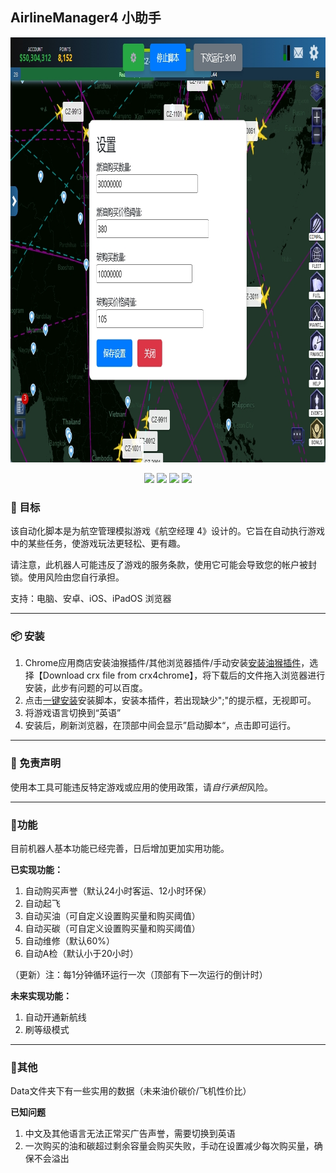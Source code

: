 ## AirlineManager4 小助手

<p align="center">
    <a href="https://github.com/JasonWong2333/Game_AM4">
        <img src="https://github.com/JasonWong2333/Game_AM4/blob/main/img/ui.png" width="912" height="680"/>
    </a>
    <br>
    <p align="center">
        <a href="https://github.com/JasonWong2333/Game_AM4"><img src="https://img.shields.io/github/languages/code-size/JasonWong2333/Game_AM4?color=blueviolet"></a>
        <a href="https://github.com/JasonWong2333/Game_AM4"><img src="https://img.shields.io/github/stars/JasonWong2333/Game_AM4?color=green"></a>
        <a href="https://github.com/JasonWong2333/Game_AM4"><img src="https://img.shields.io/github/commit-activity/m/JasonWong2333/Game_AM4?color=9cf"></a>
        <a href="https://github.com/JasonWong2333/Game_AM4"><img src="https://img.shields.io/badge/license-MIT-blue.svg"></a>
    </p>
</p>

### 🎯 目标

该自动化脚本是为航空管理模拟游戏《航空经理 4》设计的。它旨在自动执行游戏中的某些任务，使游戏玩法更轻松、更有趣。

请注意，此机器人可能违反了游戏的服务条款，使用它可能会导致您的帐户被封锁。使用风险由您自行承担。

支持：电脑、安卓、iOS、iPadOS 浏览器

---



### 📦 安装

1. Chrome应用商店安装油猴插件/其他浏览器插件/手动安装[安装油猴插件](https://www.crx4chrome.com/crx/1429/)，选择【Download crx file from crx4chrome】，将下载后的文件拖入浏览器进行安装，此步有问题的可以百度。
2. 点击[一键安装](https://greasyfork.org/zh-CN/scripts/520516-am4-assistant)安装脚本，安装本插件，若出现缺少";"的提示框，无视即可。
3. 将游戏语言切换到“英语”
4. 安装后，刷新浏览器，在顶部中间会显示”启动脚本“，点击即可运行。

---



### 🚀 免责声明

使用本工具可能违反特定游戏或应用的使用政策，请*自行承担*风险。

---



### 💎功能

目前机器人基本功能已经完善，日后增加更加实用功能。

**已实现功能：**

1. 自动购买声誉（默认24小时客运、12小时环保）
2. 自动起飞
3. 自动买油（可自定义设置购买量和购买阈值）
4. 自动买碳（可自定义设置购买量和购买阈值）
5. 自动维修（默认60%）
6. 自动A检（默认小于20小时）

（更新）注：每1分钟循环运行一次（顶部有下一次运行的倒计时）

**未来实现功能：**

1. 自动开通新航线
2. 刷等级模式
   
---
### 🍉其他

Data文件夹下有一些实用的数据（未来油价碳价/飞机性价比）

**已知问题**
1. 中文及其他语言无法正常买广告声誉，需要切换到英语
2. 一次购买的油和碳超过剩余容量会购买失败，手动在设置减少每次购买量，确保不会溢出
